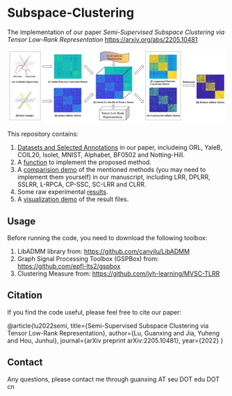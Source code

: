 # Subspace-Clustering
The implementation of our paper *Semi-Supervised Subspace Clustering via Tensor Low-Rank Representation*
https://arxiv.org/abs/2205.10481

![image](image/illustration.png)

This repository contains:

1. [Datasets and Selected Annotations](data) in our paper, includeing ORL, YaleB, COIL20, Isolet, MNIST, Alphabet, BF0502 and Notting-Hill.
2. A [function](tlrr_tnn_new.m) to implement the proposed method.
3. A [comparision demo](demo_parallel.m) of the mentioned methods (you may need to implement them yourself) in our manuscript, including LRR, DPLRR, SSLRR, L-RPCA, CP-SSC, SC-LRR and CLRR.
4. Some raw experimental [results](result).
5. A [visualization demo](Visualization_demo_parallel.m) of the result files.

## Usage

Before running the code, you need to download the following toolbox:
1. LibADMM library from: https://github.com/canyilu/LibADMM
2. Graph Signal Processing Toolbox (GSPBox) from: https://github.com/epfl-lts2/gspbox
3. Clustering Measure from: https://github.com/jyh-learning/MVSC-TLRR

## Citation

If you find the code useful, please feel free to cite our paper:

@article{lu2022semi,
  title={Semi-Supervised Subspace Clustering via Tensor Low-Rank Representation},
  author={Lu, Guanxing and Jia, Yuheng and Hou, Junhui},
  journal={arXiv preprint arXiv:2205.10481},
  year={2022}
}

## Contact

Any questions, please contact me through guanxing AT seu DOT edu DOT cn
